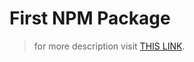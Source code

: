 # First NPM Package

> for more description visit [THIS LINK](https://betterprogramming.pub/how-to-create-and-publish-react-typescript-npm-package-with-demo-and-automated-build-80c40ec28aca).
